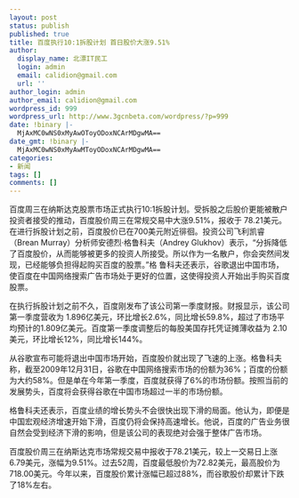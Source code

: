 ```yaml
---
layout: post
status: publish
published: true
title: 百度执行10:1拆股计划 首日股价大涨9.51%
author:
  display_name: 北漂IT民工
  login: admin
  email: calidion@gmail.com
  url: ''
author_login: admin
author_email: calidion@gmail.com
wordpress_id: 999
wordpress_url: http://www.3gcnbeta.com/wordpress/?p=999
date: !binary |-
  MjAxMC0wNS0xMyAwOToyODoxNCArMDgwMA==
date_gmt: !binary |-
  MjAxMC0wNS0xMyAwMToyODoxNCArMDgwMA==
categories:
- 新闻
tags: []
comments: []
---
```

<p>百度周三在纳斯达克股票市场正式执行10:1拆股计划。受拆股之后股价更能被散户投资者接受的推动，百度股价周三在常规交易中大涨9.51%，报收于 78.21美元。<br />
在进行拆股计划之前，百度股价已在700美元附近徘徊。投资公司飞利凯睿（Brean Murray）分析师安德烈&middot;格鲁科夫（Andrey Glukhov）表示，&ldquo;分拆降低了百度股价，从而能够被更多的投资人所接受。所以作为一名散户，你会突然间发现，已经能够负担得起购买百度的股票。&rdquo;格 鲁科夫还表示，谷歌退出中国市场，使百度在中国网络搜索广告市场处于更好的位置，这使得投资人开始出手购买百度股票。</p>
<p>在执行拆股计划之前不久，百度刚发布了该公司第一季度财报。财报显示，该公司第一季度营收为 1.896亿美元，环比增长2.6%，同比增长59.8%，超过了市场平均预计的1.809亿美元。百度第一季度调整后的每股美国存托凭证摊薄收益为 2.10美元，环比增长12%，同比增长144%。</p>
<p>从谷歌宣布可能将退出中国市场开始，百度股价就出现了飞速的上涨。格鲁科夫称，截至2009年12月31日，谷歌在中国网络搜索市场的份额为36%；百度的份额为大约58%。但是单在今年第一季度，百度就获得了6%的市场份额。按照当前的发展势头，百度将会获得谷歌在中国市场超过一半的市场份额。</p>
<p>格鲁科夫还表示，百度业绩的增长势头不会很快出现下滑的局面。他认为，即便是中国宏观经济增速开始下滑，百度仍将会保持高速增长。他说，百度的广告业务很自然会受到经济下滑的影响，但是该公司的表现绝对会强于整体广告市场。</p>
<p>百度股价周三在纳斯达克市场常规交易中报收于78.21美元，较上一交易日上涨6.79美元，涨幅为9.51%。过去52周，百度最低股价为72.82美元，最高股价为718.00美元。今年以来，百度股价累计涨幅已超过88%，而谷歌股价却累计下跌了18%左右。</p>
